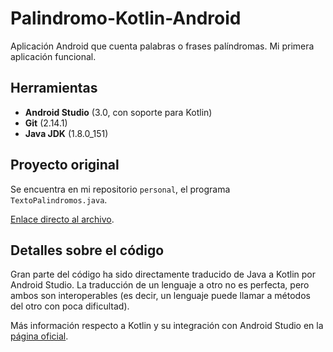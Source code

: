 # Palindromo-Kotlin-Android
Aplicación Android que cuenta palabras o frases palíndromas. Mi primera aplicación funcional.


## Herramientas
* **Android Studio** (3.0, con soporte para Kotlin)
* **Git** (2.14.1)
* **Java JDK** (1.8.0_151)


## Proyecto original
Se encuentra en mi repositorio `personal`, el programa `TextoPalindromos.java`.

[Enlace directo al archivo](https://github.com/AquoDev/personal/blob/master/Java/Paquetes/Programas/TextoPalindromos.java).


## Detalles sobre el código
Gran parte del código ha sido directamente traducido de Java a Kotlin por Android Studio.
La traducción de un lenguaje a otro no es perfecta, pero ambos son interoperables (es decir,
un lenguaje puede llamar a métodos del otro con poca dificultad).

Más información respecto a Kotlin y su integración con Android Studio en la [página oficial](https://kotlinlang.org/).
